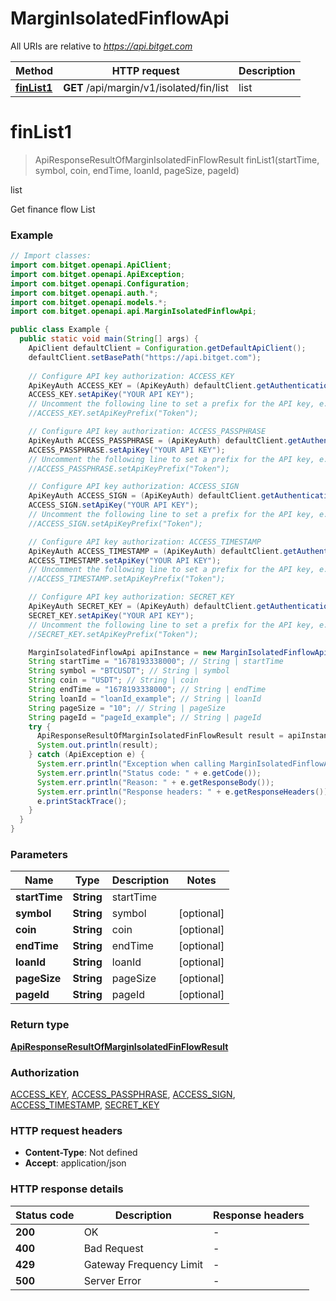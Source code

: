 # MarginIsolatedFinflowApi

All URIs are relative to *https://api.bitget.com*

| Method | HTTP request | Description |
|------------- | ------------- | -------------|
| [**finList1**](MarginIsolatedFinflowApi.md#finList1) | **GET** /api/margin/v1/isolated/fin/list | list |


<a name="finList1"></a>
# **finList1**
> ApiResponseResultOfMarginIsolatedFinFlowResult finList1(startTime, symbol, coin, endTime, loanId, pageSize, pageId)

list

Get finance flow List

### Example
```java
// Import classes:
import com.bitget.openapi.ApiClient;
import com.bitget.openapi.ApiException;
import com.bitget.openapi.Configuration;
import com.bitget.openapi.auth.*;
import com.bitget.openapi.models.*;
import com.bitget.openapi.api.MarginIsolatedFinflowApi;

public class Example {
  public static void main(String[] args) {
    ApiClient defaultClient = Configuration.getDefaultApiClient();
    defaultClient.setBasePath("https://api.bitget.com");
    
    // Configure API key authorization: ACCESS_KEY
    ApiKeyAuth ACCESS_KEY = (ApiKeyAuth) defaultClient.getAuthentication("ACCESS_KEY");
    ACCESS_KEY.setApiKey("YOUR API KEY");
    // Uncomment the following line to set a prefix for the API key, e.g. "Token" (defaults to null)
    //ACCESS_KEY.setApiKeyPrefix("Token");

    // Configure API key authorization: ACCESS_PASSPHRASE
    ApiKeyAuth ACCESS_PASSPHRASE = (ApiKeyAuth) defaultClient.getAuthentication("ACCESS_PASSPHRASE");
    ACCESS_PASSPHRASE.setApiKey("YOUR API KEY");
    // Uncomment the following line to set a prefix for the API key, e.g. "Token" (defaults to null)
    //ACCESS_PASSPHRASE.setApiKeyPrefix("Token");

    // Configure API key authorization: ACCESS_SIGN
    ApiKeyAuth ACCESS_SIGN = (ApiKeyAuth) defaultClient.getAuthentication("ACCESS_SIGN");
    ACCESS_SIGN.setApiKey("YOUR API KEY");
    // Uncomment the following line to set a prefix for the API key, e.g. "Token" (defaults to null)
    //ACCESS_SIGN.setApiKeyPrefix("Token");

    // Configure API key authorization: ACCESS_TIMESTAMP
    ApiKeyAuth ACCESS_TIMESTAMP = (ApiKeyAuth) defaultClient.getAuthentication("ACCESS_TIMESTAMP");
    ACCESS_TIMESTAMP.setApiKey("YOUR API KEY");
    // Uncomment the following line to set a prefix for the API key, e.g. "Token" (defaults to null)
    //ACCESS_TIMESTAMP.setApiKeyPrefix("Token");

    // Configure API key authorization: SECRET_KEY
    ApiKeyAuth SECRET_KEY = (ApiKeyAuth) defaultClient.getAuthentication("SECRET_KEY");
    SECRET_KEY.setApiKey("YOUR API KEY");
    // Uncomment the following line to set a prefix for the API key, e.g. "Token" (defaults to null)
    //SECRET_KEY.setApiKeyPrefix("Token");

    MarginIsolatedFinflowApi apiInstance = new MarginIsolatedFinflowApi(defaultClient);
    String startTime = "1678193338000"; // String | startTime
    String symbol = "BTCUSDT"; // String | symbol
    String coin = "USDT"; // String | coin
    String endTime = "1678193338000"; // String | endTime
    String loanId = "loanId_example"; // String | loanId
    String pageSize = "10"; // String | pageSize
    String pageId = "pageId_example"; // String | pageId
    try {
      ApiResponseResultOfMarginIsolatedFinFlowResult result = apiInstance.finList1(startTime, symbol, coin, endTime, loanId, pageSize, pageId);
      System.out.println(result);
    } catch (ApiException e) {
      System.err.println("Exception when calling MarginIsolatedFinflowApi#finList1");
      System.err.println("Status code: " + e.getCode());
      System.err.println("Reason: " + e.getResponseBody());
      System.err.println("Response headers: " + e.getResponseHeaders());
      e.printStackTrace();
    }
  }
}
```

### Parameters

| Name | Type | Description  | Notes |
|------------- | ------------- | ------------- | -------------|
| **startTime** | **String**| startTime | |
| **symbol** | **String**| symbol | [optional] |
| **coin** | **String**| coin | [optional] |
| **endTime** | **String**| endTime | [optional] |
| **loanId** | **String**| loanId | [optional] |
| **pageSize** | **String**| pageSize | [optional] |
| **pageId** | **String**| pageId | [optional] |

### Return type

[**ApiResponseResultOfMarginIsolatedFinFlowResult**](ApiResponseResultOfMarginIsolatedFinFlowResult.md)

### Authorization

[ACCESS_KEY](../README.md#ACCESS_KEY), [ACCESS_PASSPHRASE](../README.md#ACCESS_PASSPHRASE), [ACCESS_SIGN](../README.md#ACCESS_SIGN), [ACCESS_TIMESTAMP](../README.md#ACCESS_TIMESTAMP), [SECRET_KEY](../README.md#SECRET_KEY)

### HTTP request headers

 - **Content-Type**: Not defined
 - **Accept**: application/json

### HTTP response details
| Status code | Description | Response headers |
|-------------|-------------|------------------|
| **200** | OK |  -  |
| **400** | Bad Request |  -  |
| **429** | Gateway Frequency Limit |  -  |
| **500** | Server Error |  -  |

